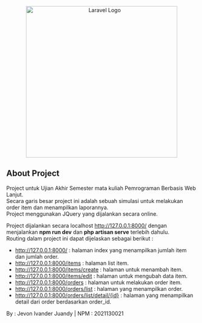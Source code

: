 <p align="center"><a href="https://laravel.com" target="_blank"><img src="https://raw.githubusercontent.com/laravel/art/master/logo-lockup/5%20SVG/2%20CMYK/1%20Full%20Color/laravel-logolockup-cmyk-red.svg" width="400" alt="Laravel Logo"></a></p>

## About Project

Project untuk Ujian Akhir Semester mata kuliah Pemrograman Berbasis Web Lanjut. <br>
Secara garis besar project ini adalah sebuah simulasi untuk melakukan order item dan menampilkan laporannya.<br>
Project menggunakan JQuery yang dijalankan secara online.

Project dijalankan secara localhost http://127.0.0.1:8000/ dengan menjalankan **npm run dev** dan **php artisan serve** terlebih dahulu. <br>
Routing dalam project ini dapat dijelaskan sebagai berikut :

- http://127.0.0.1:8000/ : halaman index yang menampilkan jumlah item dan jumlah order.
- http://127.0.0.1:8000/items : halaman list item.
- http://127.0.0.1:8000/items/create : halaman untuk menambah item.
- http://127.0.0.1:8000/items/edit : halaman untuk mengubah data item.
- http://127.0.0.1:8000/orders : halaman untuk melakukan order item.
- http://127.0.0.1:8000/orders/list : halaman yang menampilkan order.
- http://127.0.0.1:8000/orders/list/detail/{id} : halaman yang menampilkan detail dari order berdasarkan order_id.

By : Jevon Ivander Juandy | NPM : 2021130021
